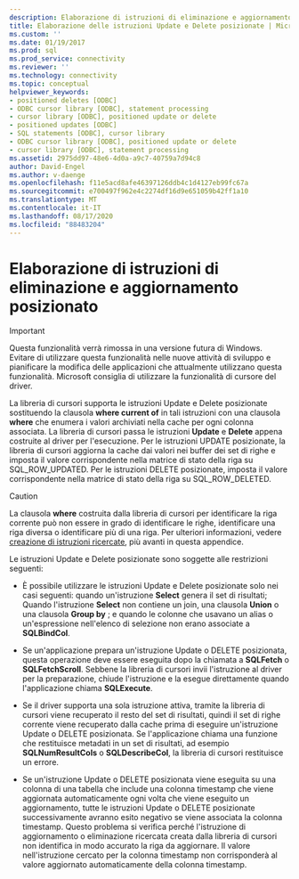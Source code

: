 ```yaml
---
description: Elaborazione di istruzioni di eliminazione e aggiornamento posizionato
title: Elaborazione delle istruzioni Update e Delete posizionate | Microsoft Docs
ms.custom: ''
ms.date: 01/19/2017
ms.prod: sql
ms.prod_service: connectivity
ms.reviewer: ''
ms.technology: connectivity
ms.topic: conceptual
helpviewer_keywords:
- positioned deletes [ODBC]
- ODBC cursor library [ODBC], statement processing
- cursor library [ODBC], positioned update or delete
- positioned updates [ODBC]
- SQL statements [ODBC], cursor library
- ODBC cursor library [ODBC], positioned update or delete
- cursor library [ODBC], statement processing
ms.assetid: 2975dd97-48e6-4d0a-a9c7-40759a7d94c8
author: David-Engel
ms.author: v-daenge
ms.openlocfilehash: f11e5acd8afe46397126ddb4c1d4127eb99fc67a
ms.sourcegitcommit: e700497f962e4c2274df16d9e651059b42ff1a10
ms.translationtype: MT
ms.contentlocale: it-IT
ms.lasthandoff: 08/17/2020
ms.locfileid: "88483204"
---
```

# <a name="processing-positioned-update-and-delete-statements"></a>Elaborazione di istruzioni di eliminazione e aggiornamento posizionato
> [!IMPORTANT]  
>  Questa funzionalità verrà rimossa in una versione futura di Windows. Evitare di utilizzare questa funzionalità nelle nuove attività di sviluppo e pianificare la modifica delle applicazioni che attualmente utilizzano questa funzionalità. Microsoft consiglia di utilizzare la funzionalità di cursore del driver.  
  
 La libreria di cursori supporta le istruzioni Update e Delete posizionate sostituendo la clausola **where current of** in tali istruzioni con una clausola **where** che enumera i valori archiviati nella cache per ogni colonna associata. La libreria di cursori passa le istruzioni **Update** e **Delete** appena costruite al driver per l'esecuzione. Per le istruzioni UPDATE posizionate, la libreria di cursori aggiorna la cache dai valori nei buffer dei set di righe e imposta il valore corrispondente nella matrice di stato della riga su SQL_ROW_UPDATED. Per le istruzioni DELETE posizionate, imposta il valore corrispondente nella matrice di stato della riga su SQL_ROW_DELETED.  
  
> [!CAUTION]  
>  La clausola **where** costruita dalla libreria di cursori per identificare la riga corrente può non essere in grado di identificare le righe, identificare una riga diversa o identificare più di una riga. Per ulteriori informazioni, vedere [creazione di istruzioni ricercate](../../../odbc/reference/appendixes/constructing-searched-statements.md), più avanti in questa appendice.  
  
 Le istruzioni Update e Delete posizionate sono soggette alle restrizioni seguenti:  
  
-   È possibile utilizzare le istruzioni Update e Delete posizionate solo nei casi seguenti: quando un'istruzione **Select** genera il set di risultati; Quando l'istruzione **Select** non contiene un join, una clausola **Union** o una clausola **Group by** ; e quando le colonne che usavano un alias o un'espressione nell'elenco di selezione non erano associate a **SQLBindCol**.  
  
-   Se un'applicazione prepara un'istruzione Update o DELETE posizionata, questa operazione deve essere eseguita dopo la chiamata a **SQLFetch** o **SQLFetchScroll**. Sebbene la libreria di cursori invii l'istruzione al driver per la preparazione, chiude l'istruzione e la esegue direttamente quando l'applicazione chiama **SQLExecute**.  
  
-   Se il driver supporta una sola istruzione attiva, tramite la libreria di cursori viene recuperato il resto del set di risultati, quindi il set di righe corrente viene recuperato dalla cache prima di eseguire un'istruzione Update o DELETE posizionata. Se l'applicazione chiama una funzione che restituisce metadati in un set di risultati, ad esempio **SQLNumResultCols** o **SQLDescribeCol**, la libreria di cursori restituisce un errore.  
  
-   Se un'istruzione Update o DELETE posizionata viene eseguita su una colonna di una tabella che include una colonna timestamp che viene aggiornata automaticamente ogni volta che viene eseguito un aggiornamento, tutte le istruzioni Update o DELETE posizionate successivamente avranno esito negativo se viene associata la colonna timestamp. Questo problema si verifica perché l'istruzione di aggiornamento o eliminazione ricercata creata dalla libreria di cursori non identifica in modo accurato la riga da aggiornare. Il valore nell'istruzione cercato per la colonna timestamp non corrisponderà al valore aggiornato automaticamente della colonna timestamp.
